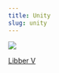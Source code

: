 ```yaml
---
title: Unity
slug: unity
---
```


<img className="flush" src="/image/magnum_chaos.sm.jpg" />

<a href="/read/libber-v" className="next">Libber V</a>
